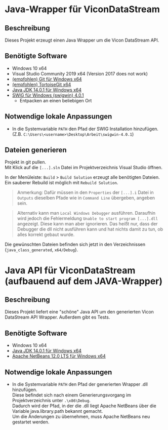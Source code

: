 # Java-Wrapper für ViconDataStream

## Beschreibung
Dieses Projekt erzeugt einen Java Wrapper um die Vicon DataStream API.

## Benötigte Software
* Windows 10 x64
* Visual Studio Community 2019 x64 (Version 2017 does not work)
* [(empfohlen) Git für Windows x64](https://git-scm.com/download/win)
* [(empfohlen) TortoiseGit x64](https://tortoisegit.org/download/)
* [Java JDK 14.0.1 für Windows x64](https://www.oracle.com/java/technologies/javase-jdk14-downloads.html)
* [SWIG für Windows (swigwin) 4.0.1](http://www.swig.org/download.html)
	* Entpacken an einen beliebigen Ort

## Notwendige lokale Anpassungen
* In die Systemvariable `PATH` den Pfad der SWIG Installation hinzufügen. (Z.B. `C:\Users\<username>\Desktop\Arbeit\swigwin-4.0.1`)

## Dateien generieren
Projekt in git pullen.\
Mit Klick auf die `[...].sln` Datei im Projektverzeichnis Visual Studio öffnen.

In der Menüleiste: `Build` > `Build Solution` erzeugt alle benötigten Dateien.\
Ein sauberer Rebuild ist möglich mit `Rebuild Solution`.

> Anmerkung: Dafür müssen in den `Properties` der `[...].i` Datei in `Outputs` dieselben Pfade wie in `Command Line` übergeben, angeben sein.

> Alternativ kann man `Local Windows Debugger` ausführen. Daraufhin wird jedoch die Fehlermeldung `Unable to start program [...].dll` angezeigt. Diese kann man aber ignorieren. Das heißt nur, dass der Debugger die dll nicht ausführen kann und hat nichts damit zu tun, ob alles korrekt gebaut wurde.

Die gewünschten Dateien befinden sich jetzt in den Verzeichnissen {`java_class_generated`, `x64/Debug`}.


# Java API für ViconDataStream (aufbauend auf dem JAVA-Wrapper)

## Beschreibung
Dieses Projekt liefert eine "schöne" Java API um den generierten Vicon DataStream API Wrapper. Außerdem gibt es Tests.

## Benötigte Software
* Windows 10 x64
* [Java JDK 14.0.1 für Windows x64](https://www.oracle.com/java/technologies/javase-jdk14-downloads.html)
* [Apache NetBeans 12.0 LTS für Windows x64](https://netbeans.apache.org/download/nb120/nb120.html)

## Notwendige lokale Anpassungen
* In die Systemvariable `PATH` den Pfad der generierten Wrapper .dll hinzufügen.\
Diese befindet sich nach einem Generierungsvorgang im Projektverzeichnis unter `.\x86\Debug`.\
Dadurch wird der Pfad, in der die .dll liegt Apache NetBeans über die Variable java.library.path bekannt gemacht.\
Um die Änderungen zu übernehmen, muss Apache NetBeans neu gestartet werden.

